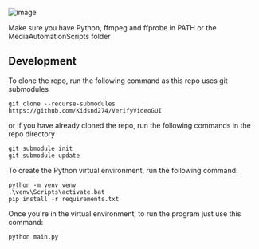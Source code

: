 ![image](https://github.com/Kidsnd274/VerifyVideoGUI/assets/1343896/e743a1b1-e1ce-4168-abf5-d05a65cf9ec9)

Make sure you have Python, ffmpeg and ffprobe in PATH or the MediaAutomationScripts folder
## Development
To clone the repo, run the following command as this repo uses git submodules
```
git clone --recurse-submodules https://github.com/Kidsnd274/VerifyVideoGUI
```
or if you have already cloned the repo, run the following commands in the repo directory
```
git submodule init 
git submodule update
```
To create the Python virtual environment, run the following command:
```
python -m venv venv
.\venv\Scripts\activate.bat
pip install -r requirements.txt
```
Once you're in the virtual environment, to run the program just use this command:
```
python main.py
```
